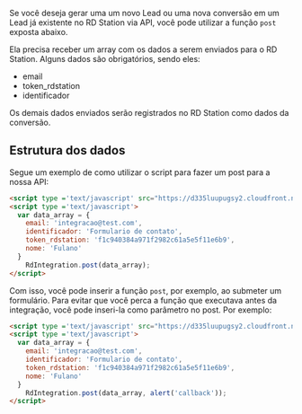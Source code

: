 Se você deseja gerar uma um novo Lead ou uma nova conversão em um Lead já existente no RD Station via API, você pode utilizar a função `post` exposta abaixo.

Ela precisa receber um array com os dados a serem enviados para o RD Station. Alguns dados são obrigatórios, sendo eles:
- email
- token_rdstation
- identificador

Os demais dados enviados serão registrados no RD Station como dados da conversão.

## Estrutura dos dados

Segue um exemplo de como utilizar o script para fazer um post para a nossa API:

```html
<script type ='text/javascript' src="https://d335luupugsy2.cloudfront.net/js/integration/0.1.0/rd-js-integration.min.js"></script>
<script type ='text/javascript'>
  var data_array = {
    email: 'integracao@test.com',
    identificador: 'Formulario de contato',
    token_rdstation: 'f1c940384a971f2982c61a5e5f11e6b9',
    nome: 'Fulano'
  }
    RdIntegration.post(data_array);
</script>
```

Com isso, você pode inserir a função `post`, por exemplo, ao submeter um formulário. Para evitar que você perca a função que executava antes da integração, você pode inseri-la como parâmetro no post. Por exemplo:

```html
<script type ='text/javascript' src="https://d335luupugsy2.cloudfront.net/js/integration/0.1.0/rd-js-integration.min.js"></script>
<script type ='text/javascript'>
  var data_array = {
    email: 'integracao@test.com',
    identificador: 'Formulario de contato',
    token_rdstation: 'f1c940384a971f2982c61a5e5f11e6b9',
    nome: 'Fulano'
  }
    RdIntegration.post(data_array, alert('callback'));
</script>
```

